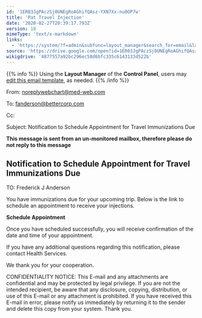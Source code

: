```yaml
---
id: '1ER03JgPAczSj0UNEgRoAGhifQAsz-YXN7Xx-nu0OP7w'
title: 'Pat Travel Injection'
date: '2020-02-27T20:39:17.793Z'
version: 18
mimeType: 'text/x-markdown'
links:
  - 'https://system/?f=admin&subfunc=layout_manager&search_for=email&layout_search=Go&lv_layout_manager_limit=0&opp=edit&doc_type=EIMMDUE&old_module=Email&old_name=Pat+Travel+Injection&active=0'
source: 'https://drive.google.com/open?id=1ER03JgPAczSj0UNEgRoAGhifQAsz-YXN7Xx-nu0OP7w'
wikigdrive: '4877557a92bc296ec58d6bfc335c6143133d522b'
---
```

{{% info %}}
Using the **Layout Manager** of the **Control Panel**, users may [edit this email template](https://system/?f=admin&subfunc=layout_manager&search_for=email&layout_search=Go&lv_layout_manager_limit=0&opp=edit&doc_type=EIMMDUE&old_module=Email&old_name=Pat+Travel+Injection&active=0), as needed.
{{% /info %}}

From: noreplywebchart@med-web.com

To: fanderson@bettercorp.com

Cc:

Subject: Notification to Schedule Appointment for Travel Immunizations Due

****This message is sent from an un-monitored mailbox, therefore please do not reply to this message****

## Notification to Schedule Appointment for Travel Immunizations Due

TO: Frederick J Anderson

You have immunizations due for your upcoming trip. Below is the link to schedule an appointment to receive your injections.

**Schedule Appointment**

Once you have scheduled successfully, you will receive confirmation of the date and time of your appointment.

If you have any additional questions regarding this notification, please contact Health Services.

We thank you for your cooperation.

CONFIDENTIALITY NOTICE: This E-mail and any attachments are confidential and may be protected by legal privilege. If you are not the intended recipient, be aware that any disclosure, copying, distribution, or use of this E-mail or any attachment is prohibited. If you have received this E-mail in error, please notify us immediately by returning it to the sender and delete this copy from your system. Thank you.
